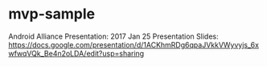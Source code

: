 # mvp-sample

Android Alliance Presentation: 2017 Jan 25
Presentation Slides: https://docs.google.com/presentation/d/1ACKhmRDg6qpaJVkkVWyvyjs_6xwfwqVQk_Be4n2oLDA/edit?usp=sharing
